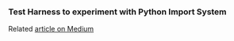 ### Test Harness to experiment with Python Import System

Related [article on Medium](https://medium.com/@garzia.luke/python-import-subpackages-and-circular-dependencies-175d290223dc)
